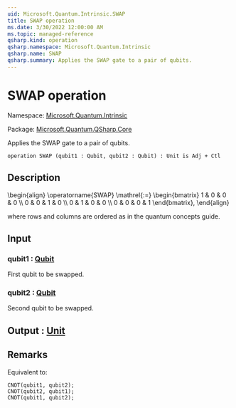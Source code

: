 ```yaml
---
uid: Microsoft.Quantum.Intrinsic.SWAP
title: SWAP operation
ms.date: 3/30/2022 12:00:00 AM
ms.topic: managed-reference
qsharp.kind: operation
qsharp.namespace: Microsoft.Quantum.Intrinsic
qsharp.name: SWAP
qsharp.summary: Applies the SWAP gate to a pair of qubits.
---
```


# SWAP operation

Namespace: [Microsoft.Quantum.Intrinsic](xref:Microsoft.Quantum.Intrinsic)

Package: [Microsoft.Quantum.QSharp.Core](https://nuget.org/packages/Microsoft.Quantum.QSharp.Core)


Applies the SWAP gate to a pair of qubits.

```qsharp
operation SWAP (qubit1 : Qubit, qubit2 : Qubit) : Unit is Adj + Ctl
```


## Description

\begin{align}\operatorname{SWAP} \mathrel{:=}\begin{bmatrix}1 & 0 & 0 & 0 \\\\0 & 0 & 1 & 0 \\\\0 & 1 & 0 & 0 \\\\0 & 0 & 0 & 1\end{bmatrix},\end{align}where rows and columns are ordered as in the quantum concepts guide.

## Input

### qubit1 : [Qubit](xref:microsoft.quantum.qsharp.valueliterals#qubit-literals)

First qubit to be swapped.


### qubit2 : [Qubit](xref:microsoft.quantum.qsharp.valueliterals#qubit-literals)

Second qubit to be swapped.



## Output : [Unit](xref:microsoft.quantum.qsharp.valueliterals#unit-literal)



## Remarks

Equivalent to:```qsharpCNOT(qubit1, qubit2);CNOT(qubit2, qubit1);CNOT(qubit1, qubit2);```
